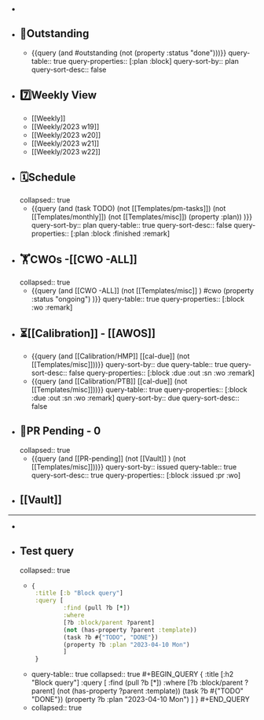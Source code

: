 -
- ## 📌Outstanding
	- {{query (and #outstanding (not (property :status "done")))}}
	  query-table:: true
	  query-properties:: [:plan :block]
	  query-sort-by:: plan
	  query-sort-desc:: false
- ## 7️⃣Weekly View
	- [[Weekly]]
	- [[Weekly/2023 w19]]
	- [[Weekly/2023 w20]]
	- [[Weekly/2023 w21]]
	- [[Weekly/2023 w22]]
- ## 🗓️Schedule
  collapsed:: true
	- {{query (and (task TODO) (not [[Templates/pm-tasks]]) (not [[Templates/monthly]]) (not [[Templates/misc]]) (property :plan)) )}}
	  query-sort-by:: plan
	  query-table:: true
	  query-sort-desc:: false
	  query-properties:: [:plan :block :finished :remark]
- ## 🏋️CWOs -[[CWO -ALL]]
  collapsed:: true
	- {{query (and [[CWO -ALL]] (not [[Templates/misc]] ) #cwo (property :status "ongoing") )}}
	  query-table:: true
	  query-properties:: [:block :wo :remark]
- ## ⏳[[Calibration]] - [[AWOS]]
	- {{query (and [[Calibration/HMP]] [[cal-due]] (not [[Templates/misc]]))}}
	  query-sort-by:: due
	  query-table:: true
	  query-sort-desc:: false
	  query-properties:: [:block :due :out :sn :wo :remark]
	- {{query (and [[Calibration/PTB]] [[cal-due]] (not [[Templates/misc]]))}}
	  query-table:: true
	  query-properties:: [:block :due :out :sn :wo :remark]
	  query-sort-by:: due
	  query-sort-desc:: false
- ## 🛒PR Pending - 0
  collapsed:: true
	- {{query (and [[PR-pending]] (not [[Vault]] ) (not [[Templates/misc]]))}}
	  query-sort-by:: issued
	  query-table:: true
	  query-sort-desc:: true
	  query-properties:: [:block :issued :pr :wo]
- ## [[Vault]]
- ---
-
- ## Test query
  collapsed:: true
	- ```Clojure
	  {
	   :title [:b "Block query"]
	   :query [
	           :find (pull ?b [*])
	           :where
	           [?b :block/parent ?parent]
	           (not (has-property ?parent :template))
	           (task ?b #{"TODO", "DONE"})
	           (property ?b :plan "2023-04-10 Mon")
	           ]
	   }
	  ```
	- query-table:: true
	  collapsed:: true
	  #+BEGIN_QUERY
	  {
	   :title [:h2 "Block query"]
	   :query [
	           :find (pull ?b [*])
	           :where
	           [?b :block/parent ?parent]
	           (not (has-property ?parent :template))
	           (task ?b #{"TODO" "DONE"})
	           (property ?b :plan "2023-04-10 Mon")
	           ]
	   }
	  #+END_QUERY
	- collapsed:: true